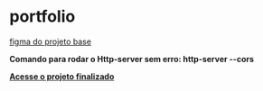 # portfolio
<a href="https://www.figma.com/file/g6zA6klLrCWZAp76tzoVJZ/Portfolio---EDUCATION?type=design&node-id=0-1&mode=design&t=GE8hSgRUDzsRiCAC-0">figma do projeto base</a>
<p><strong> Comando para rodar o Http-server sem erro: <strong/> <span>http-server --cors</span></p>
<a href="https://joaomarcelo22.github.io/portfolio/">Acesse o projeto finalizado</a>
